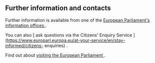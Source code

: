 ##  Further information and contacts

Further information is available from one of the [ European Parliament's
information offices ](https://liaison-offices.europarl.europa.eu/en/) .

You can also [ ask questions via the Citizens' Enquiry Service
](https://www.europarl.europa.eu/at-your-service/en/stay-informed/citizens-
enquiries) .

Find out about [ visiting the European Parliament
](https://europarl.europa.eu/visiting/en/) .
